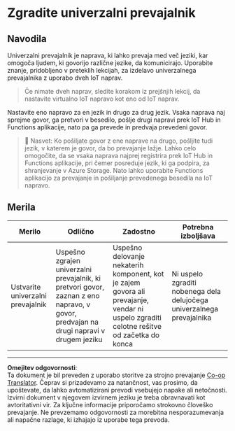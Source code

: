 <!--
CO_OP_TRANSLATOR_METADATA:
{
  "original_hash": "701f4a4466f9309b6e1d863077df0c06",
  "translation_date": "2025-08-28T13:10:33+00:00",
  "source_file": "6-consumer/lessons/4-multiple-language-support/assignment.md",
  "language_code": "sl"
}
-->
# Zgradite univerzalni prevajalnik

## Navodila

Univerzalni prevajalnik je naprava, ki lahko prevaja med več jeziki, kar omogoča ljudem, ki govorijo različne jezike, da komunicirajo. Uporabite znanje, pridobljeno v preteklih lekcijah, za izdelavo univerzalnega prevajalnika z uporabo dveh IoT naprav.

> Če nimate dveh naprav, sledite korakom iz prejšnjih lekcij, da nastavite virtualno IoT napravo kot eno od IoT naprav.

Nastavite eno napravo za en jezik in drugo za drug jezik. Vsaka naprava naj sprejme govor, ga pretvori v besedilo, pošlje drugi napravi prek IoT Hub in Functions aplikacije, nato pa ga prevede in predvaja prevedeni govor.

> 💁 Nasvet: Ko pošiljate govor z ene naprave na drugo, pošljite tudi jezik, v katerem je govor, da bo prevajanje lažje. Lahko celo omogočite, da se vsaka naprava najprej registrira prek IoT Hub in Functions aplikacije, pri čemer posreduje jezik, ki ga podpira, za shranjevanje v Azure Storage. Nato lahko uporabite Functions aplikacijo za prevajanje in pošiljanje prevedenega besedila na IoT napravo.

## Merila

| Merilo | Odlično | Zadostno | Potrebna izboljšava |
| ------- | -------- | -------- | ------------------- |
| Ustvarite univerzalni prevajalnik | Uspešno zgrajen univerzalni prevajalnik, ki pretvori govor, zaznan z eno napravo, v govor, predvajan na drugi napravi v drugem jeziku | Uspešno delovanje nekaterih komponent, kot je zajem govora ali prevajanje, vendar ni uspelo zgraditi celotne rešitve od začetka do konca | Ni uspelo zgraditi nobenega dela delujočega univerzalnega prevajalnika |

---

**Omejitev odgovornosti**:  
Ta dokument je bil preveden z uporabo storitve za strojno prevajanje [Co-op Translator](https://github.com/Azure/co-op-translator). Čeprav si prizadevamo za natančnost, vas prosimo, da upoštevate, da lahko avtomatizirani prevodi vsebujejo napake ali netočnosti. Izvirni dokument v njegovem izvirnem jeziku je treba obravnavati kot avtoritativni vir. Za ključne informacije priporočamo strokovno človeško prevajanje. Ne prevzemamo odgovornosti za morebitna nesporazumevanja ali napačne razlage, ki izhajajo iz uporabe tega prevoda.